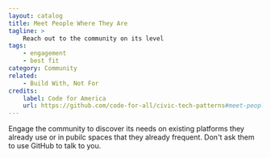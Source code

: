```yaml
---
layout: catalog
title: Meet People Where They Are
tagline: >
    Reach out to the community on its level 
tags:
    - engagement
    - best fit
category: Community
related:
    - Build With, Not For
credits:
    label: Code for America
    url: https://github.com/code-for-all/civic-tech-patterns#meet-people-where-they-are.md
---
```


Engage the community to discover its needs on existing platforms they already use or in pubilc spaces that they already frequent. Don't ask them to use GitHub to talk to you. 
